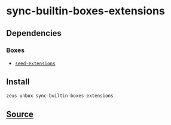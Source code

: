 
sync-builtin-boxes-extensions
====================







## Dependencies
### Boxes
* [`seed-extensions`](seed-extensions.md)




## Install
```bash
zeus unbox sync-builtin-boxes-extensions
```













## [Source](https://github.com/liquidapps-io/zeus-sdk/tree/master/boxes/groups/core/sync-builtin-boxes-extensions)